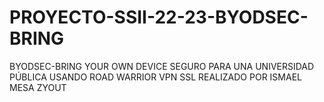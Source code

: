 # PROYECTO-SSII-22-23-BYODSEC-BRING
BYODSEC-BRING YOUR OWN DEVICE SEGURO PARA UNA UNIVERSIDAD PÚBLICA USANDO ROAD WARRIOR VPN SSL REALIZADO POR ISMAEL MESA ZYOUT
